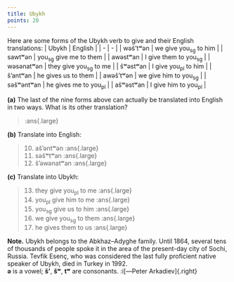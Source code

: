 ```yaml
---
title: Ubykh
points: 20 
---
```


Here are some forms of the Ubykh verb to give and their English
translations:
| Ubykh | English |
| - | - |
| wəšʼtʷən | we give you$_\text{sg}$ to him |
| sawtʷən | you$_\text{sg}$ give me to them |
| awəstʷan | I give them to you$_\text{sg}$ |
| wəsənatʷən | they give you$_\text{sg}$ to me |
| ŝʷəstʷan | I give you$_\text{pl}$ to him |
| šʼantʷan | he gives us to them |
| awəšʼtʷən | we give him to you$_\text{sg}$ |
| səŝʷəntʷan | he gives me to you$_\text{pl}$ |
| aŝʷəstʷan | I give him to you$_\text{pl}$ |

**(a)** The last of the nine forms above can actually be translated into English in two ways.
What is its other translation?

> :ans{.large}

**(b)** Translate into English:

> 10. ašʼəntʷən :ans{.large}
> 11. səŝʷtʷan :ans{.large}
> 12. šʼəwənatʷan :ans{.large}

**(c)** Translate into Ubykh:

> 13. they give you$_\text{pl}$ to me :ans{.large}
> 14. you$_\text{pl}$ give him to me :ans{.large}
> 15. you$_\text{sg}$ give us to him :ans{.large}
> 16. we give you$_\text{sg}$ to them :ans{.large}
> 17. he gives them to us :ans{.large}

**Note.** Ubykh belongs to the Abkhaz–Adyghe family. Until 1864, several tens of thousands of
people spoke it in the area of the present-day city of Sochi, Russia. Tevfik Esenç, who was
considered the last fully proficient native speaker of Ubykh, died in Turkey in 1992.
<br> **ə** is a vowel; **šʼ**, **ŝʷ**, **tʷ** are consonants. :i[—Peter Arkadiev]{.right}
